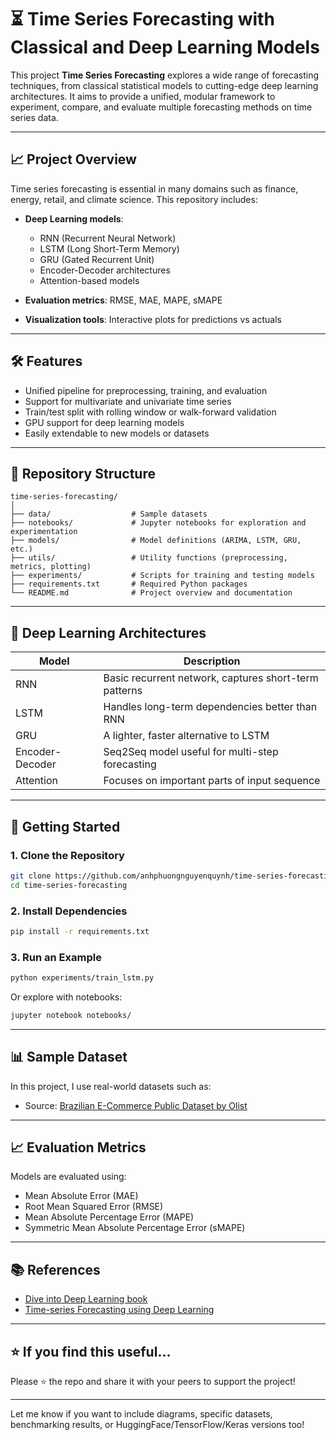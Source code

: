 # ⏳ Time Series Forecasting with Classical and Deep Learning Models

This project **Time Series Forecasting** explores a wide range of forecasting techniques, from classical statistical models to cutting-edge deep learning architectures. It aims to provide a unified, modular framework to experiment, compare, and evaluate multiple forecasting methods on time series data.

---
## 📈 Project Overview

Time series forecasting is essential in many domains such as finance, energy, retail, and climate science. This repository includes:

* **Deep Learning models**:

  * RNN (Recurrent Neural Network)
  * LSTM (Long Short-Term Memory)
  * GRU (Gated Recurrent Unit)
  * Encoder-Decoder architectures
  * Attention-based models

* **Evaluation metrics**: RMSE, MAE, MAPE, sMAPE
* **Visualization tools**: Interactive plots for predictions vs actuals

---

## 🛠️ Features

* Unified pipeline for preprocessing, training, and evaluation
* Support for multivariate and univariate time series
* Train/test split with rolling window or walk-forward validation
* GPU support for deep learning models
* Easily extendable to new models or datasets

---

## 📂 Repository Structure

```
time-series-forecasting/
│
├── data/                  # Sample datasets
├── notebooks/             # Jupyter notebooks for exploration and experimentation
├── models/                # Model definitions (ARIMA, LSTM, GRU, etc.)
├── utils/                 # Utility functions (preprocessing, metrics, plotting)
├── experiments/           # Scripts for training and testing models
├── requirements.txt       # Required Python packages
└── README.md              # Project overview and documentation
```

---

## 🧠 Deep Learning Architectures

| Model           | Description                                           |
| --------------- | ----------------------------------------------------- |
| RNN             | Basic recurrent network, captures short-term patterns |
| LSTM            | Handles long-term dependencies better than RNN        |
| GRU             | A lighter, faster alternative to LSTM                 |
| Encoder-Decoder | Seq2Seq model useful for multi-step forecasting       |
| Attention       | Focuses on important parts of input sequence          |

---

## 🚀 Getting Started

### 1. Clone the Repository

```bash
git clone https://github.com/anhphuongnguyenquynh/time-series-forecasting.git
cd time-series-forecasting
```

### 2. Install Dependencies

```bash
pip install -r requirements.txt
```

### 3. Run an Example

```bash
python experiments/train_lstm.py
```

Or explore with notebooks:

```bash
jupyter notebook notebooks/
```

---

## 📊 Sample Dataset

In this project, I use real-world datasets such as:

* Source: [Brazilian E-Commerce Public Dataset by Olist](https://www.kaggle.com/datasets/olistbr/brazilian-ecommerce?select=olist_orders_dataset.csv)

---

## 📈 Evaluation Metrics

Models are evaluated using:

* Mean Absolute Error (MAE)
* Root Mean Squared Error (RMSE)
* Mean Absolute Percentage Error (MAPE)
* Symmetric Mean Absolute Percentage Error (sMAPE)

---

## 📚 References

* [Dive into Deep Learning book](https://d2l.ai/)
* [Time-series Forecasting using Deep Learning](https://github.com/bpbpublications/Time-Series-Forecasting-using-Deep-Learning)

---

## ⭐️ If you find this useful...

Please ⭐️ the repo and share it with your peers to support the project!

---

Let me know if you want to include diagrams, specific datasets, benchmarking results, or HuggingFace/TensorFlow/Keras versions too!
